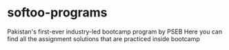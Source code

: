 # softoo-programs
Pakistan's first-ever industry-led bootcamp program by PSEB
Here you can find all the assignment solutions that are practiced inside bootcamp
